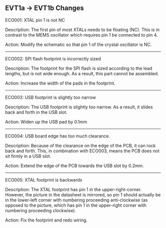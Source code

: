 ## EVT1a -> EVT1b Changes

ECO001: XTAL pin 1 is not NC

Description: The first pin of most XTALs needs to be floating (NC).  This is in contrast to the MEMS oscillator which requires pin 1 be connected to pin 4.

Action: Modify the schematic so that pin 1 of the crystal oscillator is NC.

---

ECO002: SPI flash footprint is incorrectly sized

Description: The footprint for the SPI flash is sized according to the lead lengths, but is not wide enough.  As a result, this part cannot be assembled.

Action: Increase the width of the pads in the footprint.

---

ECO003: USB footprint is slightly too narrow

Description: The USB footprint is slightly too narrow.  As a result, it slides back and forth in the USB slot.

Action: Widen up the USB pad by 0.1mm

---

ECO004: USB board edge has too much clearance.

Description: Because of the clearance on the edge of the PCB, it can rock back and forth.  This, in combination with ECO003, means the PCB does not sit firmly in a USB slot.

Action: Extend the edge of the PCB towards the USB slot by 0.2mm.

---

ECO005: XTAL footprint is backwards

Description: The XTAL footprint has pin 1 in the upper-right-corner.  However, the picture in the datasheet is mirrored, so pin 1 should actually be in the lower-left corner with numbering proceeding anti-clockwise (as opposed to the picture, which has pin 1 in the upper-right corner with numbering proceeding clockwise).

Action: Fix the footprint and redo wiring.